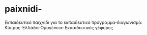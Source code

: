 # paixnidi-
Εκπαιδευτικό παιχνίδι για το εκπαιδευτικό πρόγραμμα-διαγωνισμό: Κύπρος-Ελλάδα-Ομογένεια: Εκπαιδευτικές γέφυρες
